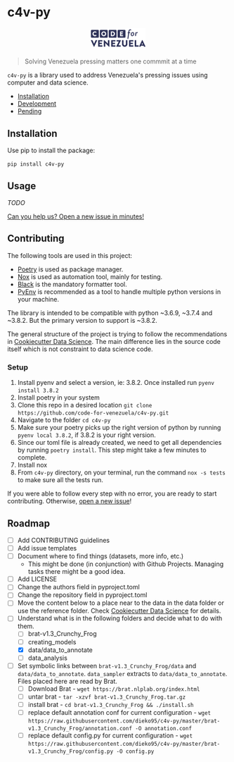 # c4v-py

<p align="center">
  <img width="125" src="assets/logo.png">
</p>

> Solving Venezuela pressing matters one commmit at a time

`c4v-py` is a library used to address Venezuela's pressing issues
using computer and data science.

- [Installation](#installation)
- [Development](#development)
- [Pending](#pending)

## Installation

Use pip to install the package:

```python3
pip install c4v-py
```

## Usage

_TODO_

[Can you help us? Open a new issue in
minutes!](https://github.com/code-for-venezuela/c4v-py/issues/new/choose)

## Contributing

The following tools are used in this project:

- [Poetry](https://python-poetry.org/) is used as package manager.
- [Nox](https://nox.thea.codes/) is used as automation tool, mainly for testing.
- [Black](https://black.readthedocs.io/) is the mandatory formatter tool.
- [PyEnv](https://github.com/pyenv/pyenv/wiki) is recommended as a tool to handle multiple python versions in your machine.

The library is intended to be compatible with python ~3.6.9, ~3.7.4 and ~3.8.2. But the primary version to support is ~3.8.2.

The general structure of the project is trying to follow the recommendations
in [Cookiecutter Data Science](https://drivendata.github.io/cookiecutter-data-science/).
The main difference lies in the source code itself which is not constraint to data science code.

### Setup

1. Install pyenv and select a version, ie: 3.8.2. Once installed run `pyenv install 3.8.2`
2. Install poetry in your system
3. Clone this repo in a desired location `git clone https://github.com/code-for-venezuela/c4v-py.git`
4. Navigate to the folder `cd c4v-py`
5. Make sure your poetry picks up the right version of python by running `pyenv local 3.8.2`, if 3.8.2 is your right version.
6. Since our toml file is already created, we need to get all dependencies by running `poetry install`. This step might take a few minutes to complete.
7. Install nox
8. From `c4v-py` directory, on your terminal, run the command `nox -s tests` to make sure all the tests run.

If you were able to follow every step with no error, you are ready to start contributing. Otherwise, [open a new issue](https://github.com/code-for-venezuela/c4v-py/issues/new/choose)!

## Roadmap

- [ ] Add CONTRIBUTING guidelines
- [ ] Add issue templates
- [ ] Document where to find things (datasets, more info, etc.)
  - This might be done (in conjunction) with Github Projects. Managing tasks there might be a good idea.
- [ ] Add LICENSE
- [ ] Change the authors field in pyproject.toml
- [ ] Change the repository field in pyproject.toml
- [ ] Move the content below to a place near to the data in the data folder or use the reference folder.
      Check [Cookiecutter Data Science](https://drivendata.github.io/cookiecutter-data-science/) for details.
- [ ] Understand what is in the following folders and decide what to do with them.
  - [ ] brat-v1.3_Crunchy_Frog
  - [ ] creating_models
  - [x] data/data_to_annotate
  - [ ] data_analysis
- [ ] Set symbolic links between `brat-v1.3_Crunchy_Frog/data` and `data/data_to_annotate`. `data_sampler` extracts to `data/data_to_annotate`. Files placed here are read by Brat.
  - [ ] Download Brat - `wget https://brat.nlplab.org/index.html`
  - [ ] untar brat - `tar -xzvf brat-v1.3_Crunchy_Frog.tar.gz`
  - [ ] install brat - `cd brat-v1.3_Crunchy_Frog && ./install.sh`
  - [ ] replace default annotation conf for current configuration - `wget https://raw.githubusercontent.com/dieko95/c4v-py/master/brat-v1.3_Crunchy_Frog/annotation.conf -O annotation.conf`
  - [ ] replace default config.py for current configuration - `wget https://raw.githubusercontent.com/dieko95/c4v-py/master/brat-v1.3_Crunchy_Frog/config.py -O config.py`
